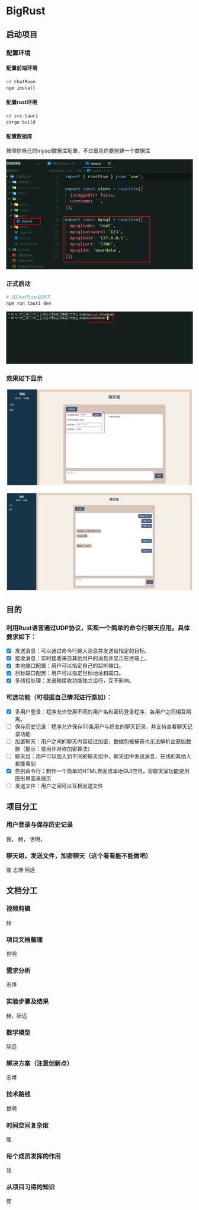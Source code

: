 # BigRust

## 启动项目

### 配置环境

#### 配置前端环境

```bash
cd ChatRoom
npm install
```

#### 配置rust环境

```bash
cd src-tauri
cargo build
```

#### 配置数据库

按照你自己的mysql数据库配置，不过首先你要创建一个数据库

![image](./Photo/配置数据库.png)



### 正式启动

```bash
# 在ChatRoom目录下
npm run tauri dev
```
![image](./Photo/启动.png)

### 效果如下显示

![image](./Photo/设置端口.png)

![image](./Photo/聊天效果.png)

## 目的

### 利用Rust语言通过UDP协议，实现一个简单的命令行聊天应用。具体要求如下：

- [x] 发送消息：可以通过命令行输入消息并发送给指定的目标。
- [x] 接收消息：实时接收来自其他用户的消息并显示在终端上。
- [x] 本地端口配置：用户可以指定自己的监听端口。
- [x] 目标端口配置：用户可以指定目标地址和端口。
- [x] 多线程处理：发送和接收功能独立运行，互不影响。

### 可选功能（可根据自己情况进行添加）：
- [x] 多用户登录：程序允许使用不同的用户名和密码登录程序，各用户之间相互隔离。
- [ ] 保存历史记录：程序允许保存50条用户与好友的聊天记录，并支持查看聊天记录功能
- [ ] 加密聊天：用户之间的聊天内容经过加密，数据包被捕获也无法解析出原始数据（提示：使用非对称加密算法）
- [ ] 聊天组：用户可以加入到不同的聊天组中，聊天组中发送消息，在线的其他人都能看到
- [x] 告别命令行：制作一个简单的HTML界面或本地GUI应用，将聊天室功能使用图形界面来展示
- [ ] 发送文件：用户之间可以互相发送文件

## 项目分工

### 用户登录与保存历史记录

我， 赫， 世明， 

### 聊天组，发送文件，加密聊天（这个看看能不能做吧）
俊 志博 际远

## 文档分工

### 视频剪辑
赫

### 项目文档整理
世明

### 需求分析

志博

### 实验步骤及结果

赫，际远

### 数学模型

际远

### 解决方案（注意创新点）

志博

### 技术路线

世明

### 时间空间复杂度

俊

### 每个成员发挥的作用

我

### 从项目习得的知识

俊


